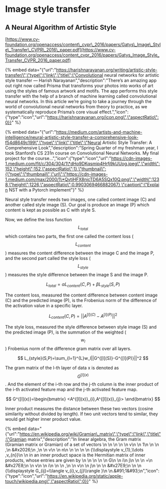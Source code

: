 # Image style transfer

## A Neural Algorithm of Artistic Style

[https://www.cv-foundation.org/openaccess/content\_cvpr\_2016/papers/Gatys\_Image\_Style\_Transfer\_CVPR\_2016\_paper.pdf](https://www.cv-foundation.org/openaccess/content_cvpr_2016/papers/Gatys_Image_Style_Transfer_CVPR_2016_paper.pdf)

{% embed data="{\"url\":\"https://harishnarayanan.org/writing/artistic-style-transfer/\",\"type\":\"link\",\"title\":\"Convolutional neural networks for artistic style transfer — Harish Narayanan\",\"description\":\"There’s an amazing app out right now called Prisma that transforms your photos into works of art using the styles of famous artwork and motifs. The app performs this style transfer with the help of a branch of machine learning called convolutional neural networks. In this article we’re going to take a journey through the world of convolutional neural networks from theory to practice, as we systematically reproduce Prisma’s core visual effect.\",\"icon\":{\"type\":\"icon\",\"url\":\"https://harishnarayanan.org/icon.png\",\"aspectRatio\":0}}" %}

{% embed data="{\"url\":\"https://medium.com/artists-and-machine-intelligence/neural-artistic-style-transfer-a-comprehensive-look-f54d8649c199\",\"type\":\"link\",\"title\":\"Neural Artistic Style Transfer: A Comprehensive Look\",\"description\":\"Spring Quarter of my freshman year, I took Stanford’s CS 231n course on Convolutional Neural Networks. My final project for the course…\",\"icon\":{\"type\":\"icon\",\"url\":\"https://cdn-images-1.medium.com/fit/c/304/304/1\*dHo9DKqsmip4Hrfj9kUUog.jpeg\",\"width\":152,\"height\":152,\"aspectRatio\":1},\"thumbnail\":{\"type\":\"thumbnail\",\"url\":\"https://cdn-images-1.medium.com/max/2000/1\*QvtiHFX8nicTD6A5SQx10Q.png\",\"width\":1238,\"height\":1226,\"aspectRatio\":0.9903069466882067},\"caption\":\"Explain NST with a Pytorch implement\"}" %}

Neural style transfer needs two images, one called content image \(C\) and another called style image \(S\). Our goal is produce an image \(P\) which content is kept as possible as C with style S.

Now, we define the loss function $$L_{total}$$ which contains two parts, the first one called the content loss \($$L_{content}$$\) measures the content difference between the image C and the image P, and the second part called the style loss \($$L_{style}$$\) measures the style difference between the image S and the image P.

$$
L_{total}=\alpha L_{content}(C,P)+\beta L_{style}(S,P)
$$

The content loss, measured the content difference between content image \(C\) and the predicted image \(P\), is the Frobenius norm of the difference of the activation value in a specific layer.

$$
L_{content}(C,P)=||A^{[l](C)}-A^{[l](P)}||^2
$$

The style loss, measured the style difference between style image \(S\) and the predicted image \(P\), is the summation of the weighted \($$w_l$$\) Frobenius norm of the difference gram matrix over all layers.

$$
L_{style}(S,P)=\sum_{l=1}^{L}w_l||G^{[l](S)}-G^{[l](P)}||^2
$$

The gram matrix of the l-th layer of data x is denoted as $$G^{[l](x)}$$. And the element of the i-th row and the j-th column is the inner product of the i-th activated feature map and the j-th activated feature map. 

$$
G^{[l](x)}=\begin{bmatrix}
<A^{[l](x)}_{i},A^{[l](x)}_{j}>
\end{bmatrix}
$$

Inner product measures the distance between these two vectors \(cosine similarity without divided by length\). If two unit vectors tend to similar, they would get higher inner product value.

{% embed data="{\"url\":\"https://en.wikipedia.org/wiki/Gramian\_matrix\",\"type\":\"link\",\"title\":\"Gramian matrix\",\"description\":\"In linear algebra, the Gram matrix \(Gramian matrix or Gramian\) of a set of vectors \\n  \\n    \\n      \\n        \\n          v\\n          \\n            1\\n          \\n        \\n        ,\\n        &\#x2026;\\n        ,\\n        \\n          v\\n          \\n            n\\n          \\n        \\n      \\n    \\n    {\\\\displaystyle v\_{1},\\\\dots ,v\_{n}}\\n  \\n in an inner product space is the Hermitian matrix of inner products, whose entries are given by \\n  \\n    \\n      \\n        \\n          G\\n          \\n            i\\n            j\\n          \\n        \\n        =\\n        &\#x27E8;\\n        \\n          v\\n          \\n            i\\n          \\n        \\n        ,\\n        \\n          v\\n          \\n            j\\n          \\n        \\n        &\#x27E9;\\n      \\n    \\n    {\\\\displaystyle G\_{ij}=\\\\langle v\_{i},v\_{j}\\\\rangle }\\n  \\n.&\#91;1&\#93;\\n\",\"icon\":{\"type\":\"icon\",\"url\":\"https://en.wikipedia.org/static/apple-touch/wikipedia.png\",\"aspectRatio\":0}}" %}

